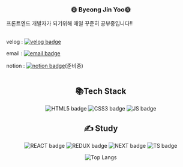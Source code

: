 <div style="display:flex; flex-direction:column; justify-content: space-between; width:100%; margin-right:17px">
        <h3 align="center">
            🌞 Byeong Jin Yoo🌞
        </h3>
        <div style="width:100%">
            프론트엔드 개발자가 되기위해 매일 꾸준히 공부중입니다!!</br>
        </div>
        <br/> 

   <div class="velog-naver">

velog : [![velog badge](https://img.shields.io/badge/velog-20C997.svg?&style=flat-square&logo=velog&logoColor=white)](https://velog.io/@ybj1227)
        </br>

email : [![email badge](https://img.shields.io/badge/email-03C75A?&style=flat-square&logo=naver&logoColor=white)](mailto:ppwm111@naver.com)
        </br>
        
notion : [![notion badge](https://img.shields.io/badge/notion-000000?&style=flat-square&logo=notion&logoColor=white)](#)(준비중)
         </div>
    </div>



<h2 align="center">📚Tech Stack</h2>

<div align="center">

![HTML5 badge](https://img.shields.io/badge/HTML5-E34F26?style=flat-square&logo=HTML5&logoColor=white)
![CSS3 badge](https://img.shields.io/badge/CSS3-1572B6?style=flat-square&logo=CSS3&logoColor=white)
![JS badge](https://img.shields.io/badge/JAVASCRIPT-F7DF1E?style=flat-square&logo=JavaScript&logoColor=white)

</div>


<h2 align="center">✍️ Study </h2>
<div align="center">

![REACT badge](https://img.shields.io/badge/REACT-61DAFB?style=flat-square&logo=React&logoColor=white)
![REDUX badge](https://img.shields.io/badge/REDUX-764ABC?style=flat-square&logo=Redux&logoColor=white)
![NEXT badge](https://img.shields.io/badge/Next.js-000000?style=flat-square&logo=Next.js&logoColor=white)
![TS badge](https://img.shields.io/badge/TYPESCRIPT-3178C6?style=flat-square&logo=TypeScript&logoColor=white)

</div>


<div align="center">

![Top Langs](https://github-readme-stats.vercel.app/api/top-langs/?username=ByJin98&layout=compact)


</div>




